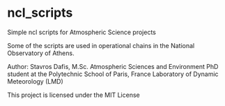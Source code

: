 # ncl_scripts
Simple ncl scripts for Atmospheric Science projects

Some of the scripts are used in operational chains in the National Observatory of Athens.

Author: Stavros Dafis, M.Sc. Atmospheric Sciences and Environment
PhD student at the Polytechnic School of Paris, France
Laboratory of Dynamic Meteorology (LMD)

This project is licensed under the MIT License 
